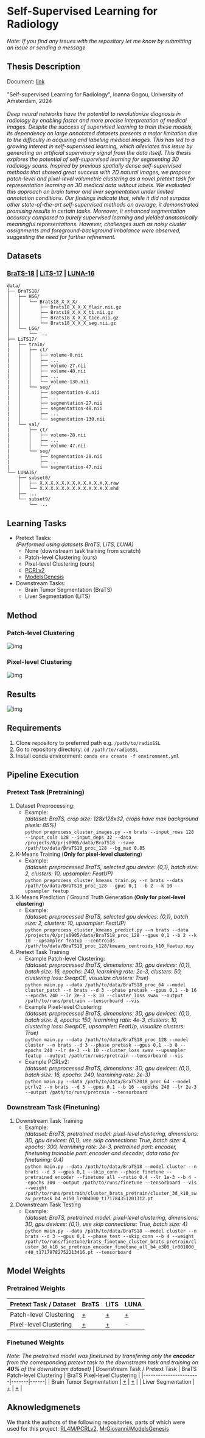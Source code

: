 # Self-Supervised Learning for Radiology
_Note: If you find any issues with the repository let me know by submitting an issue or sending a message_


## Thesis Description
Document: [link](https://dspace.uba.uva.nl/server/api/core/bitstreams/c6347794-efdf-44b4-ba18-fc39c25edc45/content) \
\
"Self-supervised Learning for Radiology", Ioanna Gogou, University of Amsterdam, 2024 \
\
_Deep neural networks have the potential to revolutionize diagnosis in radiology by enabling faster and more precise interpretation of medical images. Despite the success of supervised learning to train these models, its dependency on large annotated datasets presents a major limitation due to the difficulty in acquiring and labeling medical images. This has led to a growing interest in self-supervised learning, which alleviates this issue by generating an artificial supervisory signal from the data itself. This thesis explores the potential of self-supervised learning for segmenting 3D radiology scans. Inspired by previous spatially dense self-supervised methods that showed great success with 2D natural images, we propose patch-level and pixel-level volumetric clustering as a novel pretext task for representation learning on 3D medical data without labels. We evaluated this approach on brain tumor and liver segmentation under limited annotation conditions. Our findings indicate that, while it did not surpass other state-of-the-art self-supervised methods on average, it demonstrated promising results in certain tasks. Moreover, it enhanced segmentation accuracy compared to purely supervised learning and yielded anatomically meaningful representations. However, challenges such as noisy cluster assignments and foreground-background imbalance were observed, suggesting the need for further refinement._

## Datasets
### [BraTS-18](https://www.kaggle.com/datasets/harshitsinghai/miccai-brats2018-original-dataset) | [LiTS-17](https://competitions.codalab.org/competitions/17094#participate-get-data) | [LUNA-16](https://luna16.grand-challenge.org/Download/)

```
data/
├── BraTS18/
│   ├── HGG/
│   │   └── Brats18_X_X_X/
│   │       ├── Brats18_X_X_X_flair.nii.gz 
│   │       ├── Brats18_X_X_X_t1.nii.gz 
│   │       ├── Brats18_X_X_X_t1ce.nii.gz 
│   │       └── Brats18_X_X_X_seg.nii.gz 
│   └── LGG/
│       └── ...
├── LiTS17/
|   ├── train/
|   │   ├── ct/
|   │   │   ├── volume-0.nii
|   │   │   ├── ...
|   │   │   ├── volume-27.nii
|   │   │   ├── volume-48.nii
|   │   │   ├── ...
|   │   │   └── volume-130.nii
|   │   └── seg/
|   │       ├── segmentation-0.nii
|   │       ├── ...
|   │       ├── segmentation-27.nii
|   │       ├── segmentation-48.nii
|   │       ├── ...
|   │       └── segmentation-130.nii
|   └── val/
|       ├── ct/
|       │   ├── volume-28.nii
|       │   ├── ...
|       │   └── volume-47.nii
|       └── seg/
|           ├── segmentation-28.nii
|           ├── ...
|           └── segmentation-47.nii
└── LUNA16/
    ├── subset0/
    │   ├── X.X.X.X.X.X.X.X.X.X.X.X.X.raw
    │   └── X.X.X.X.X.X.X.X.X.X.X.X.X.mhd
    ├── ...
    └── subset9/
        └── ...

```

## Learning Tasks
* Pretext Tasks: \
  _(Performed using datasets BraTS, LiTS, LUNA)_
    * None (downstream task training from scratch)
    * Patch-level Clustering (ours)
    * Pixel-level Clustering (ours)
    * [PCRLv2](https://arxiv.org/abs/2301.00772)
    * [ModelsGenesis](https://arxiv.org/abs/1908.06912)
 * Downstream Tasks:
    * Brain Tumor Segmentation (BraTS)
    * Liver Segmentation (LiTS)

## Method
### Patch-level Clustering
 ![img](images/method_patch_cluster.png)
### Pixel-level Clustering
 ![img](images/method_pixel_cluster.png)

## Results
 ![img](images/results_pixel_cluster.png)

## Requirements
1. Clone repository to preferred path e.g. ``/path/to/radioSSL``
2. Go to repository directory: ``cd /path/to/radioSSL``
3. Install conda environment: ``conda env create -f environment.yml``

## Pipeline Execution
### Pretext Task (Pretraining)
   1. Dataset Preprocessing:
       * Example: \
         _(dataset: BraTS, crop size: 128x128x32, crops have max background pixels: 85%)_ \
         ``python preprocess_cluster_images.py --n brats --input_rows 128 --input_cols 128 --input_deps 32 --data /projects/0/prjs0905/data/BraTS18 --save /path/to/data/BraTS18_proc_128 --bg_max 0.85``
   2. K-Means Training (**Only for pixel-level clustering**)
       * Example: \
         _(dataset: preprocessed BraTS, selected gpu device: {0,1}, batch size: 2, clusters: 10, upsampler: FeatUP)_ \
         ``python preprocess_cluster_kmeans_train.py --n brats --data /path/to/data/BraTS18_proc_128 --gpus 0,1 --b 2 --k 10 --upsampler featup``
   3. K-Means Prediction / Ground Truth Generation (**Only for pixel-level clustering**)
       * Example: \
         _(dataset: preprocessed BraTS, selected gpu devices: {0,1}, batch size: 2, clusters: 10, upsampler: FeatUP)_ \
         ``python preprocess_cluster_kmeans_predict.py --n brats --data /projects/0/prjs0905/data/BraTS18_proc_128 --gpus 0,1 --b 2 --k 10 --upsampler featup --centroids /path/to/data/BraTS18_proc_128/kmeans_centroids_k10_featup.npy``
   4. Pretext Task Training
      * Example Patch-level Clustering: \
         _(dataset: preprocessed BraTS, dimensions: 3D, gpu devices: {0,1}, batch size: 16, epochs: 240, learnining rate: 2e-3, clusters: 50, clustering loss: SwapCE, visualize clusters: True)_ \
        ``python main.py --data /path/to/data/BraTS18_proc_64 --model cluster_patch --n brats --d 3 --phase pretask --gpus 0,1 --b 16 --epochs 240 --lr 2e-3 --k 10 --cluster_loss swav --output /path/to/runs/pretrain --tensorboard --vis``
      * Example Pixel-level Clustering: \
        _(dataset: preprocessed BraTS, dimensions: 3D, gpu devices: {0,1}, batch size: 8, epochs: 150, learnining rate: 4e-3, clusters: 10, clustering loss: SwapCE, upsampler: FeatUp, visualize clusters: True)_ \
        ``python main.py --data /path/to/data/BraTS18_proc_128 --model cluster --n brats --d 3 --phase pretask --gpus 0,1 --b 8 --epochs 240 --lr 4e-3 --k 10 --cluster_loss swav --upsampler featup --output /path/to/runs/pretrain --tensorboard --vis``  
      * Example PCRLv2: \
        _(dataset: preprocessed BraTS, dimensions: 3D, gpu devices: {0,1}, batch size: 16, epochs: 240, learnining rate: 2e-3)_ \
        ``python main.py --data /path/to/data/BraTS2018_proc_64 --model pcrlv2 --n brats --d 3 --gpus 0,1 --b 16 --epochs 240 --lr 2e-3 --output /path/to/runs/pretrain --tensorboard``
### Downstream Task (Finetuning)
   1. Downstream Task Training
      * Example: \
        _(dataset: BraTS, pretrained model: pixel-level clustering, dimensions: 3D, gpu devices: {0,1}, use skip connections: True, batch size: 4, epochs: 300, learnining rate: 2e-3, pretrained part: encoder, finetuning trainable part: encoder and decoder, data ratio for finetuning: 0.4)_ \
        ``python main.py --data /path/to/data/BraTS18 --model cluster --n brats --d 3 --gpus 0,1 --skip_conn --phase finetune --pretrained encoder --finetune all --ratio 0.4 --lr 1e-3 --b 4 --epochs 300 --output /path/to/runs/finetune --tensorboard --vis --weight /path/to/runs/pretrain/cluster_brats_pretrain/cluster_3d_k10_swav_pretask_b4_e150_lr004000_t171784351201312.pt``
   3. Downstream Task Testing
      * Example: \
        _(dataset: BraTS, pretrained model: pixel-level clustering, dimensions: 3D, gpu devices: {0,1}, use skip connections: True, batch size: 4)_ \
        ``python main.py --data /path/to/data/BraTS18 --model cluster --n brats --d 3 --gpus 0,1 --phase test --skip_conn --b 4 --weight /path/to/runs/finetune/brats_finetune_cluster_brats_pretrain/cluster_3d_k10_sc_pretrain_encoder_finetune_all_b4_e300_lr001000_r40_t17179782752213416.pt --tensorboard
``

## Model Weights
### Pretrained Weights
| Pretext Task / Dataset                 | BraTS | LiTS | LUNA |
|-----------------------|-------|------|------|
| Patch-level Clustering |   [+](https://drive.google.com/file/d/1LliLdUt2zCDpT6Cx6fgEJzT8WP-ftI0d/view?usp=drive_link)   |   [+](https://drive.google.com/file/d/1bcfnIMCf_BvyC86Bj5yHnLX2eu0hFaIx/view?usp=drive_link)  |  [+](https://drive.google.com/file/d/19pkTEy9oreZcNqeZsF_qriH43IKsZFle/view?usp=drive_link)  |
| Pixel-level Clustering |   [+](https://drive.google.com/file/d/1sr0oKAEatDXJNG8FnZEyJBAKq_O7GN0x/view?usp=drive_link)   |  [+](https://drive.google.com/file/d/1veTXyDs1yKb2u-w933hRCGYBoNXmzXe6/view?usp=drive_link)   |  -  |

### Finetuned Weights
_Note: The pretrained model was finetuned by transfering only the **encoder** from the corresponding pretext task to the downstream task and training on **40%** of the downstream dataset)_
| Downstream Task / Pretext Task                | BraTS Patch-level Clustering | BraTS Pixel-level Clustering |
|-----------------------|-------|------|
| Brain Tumor Segmentation |  [+](https://drive.google.com/file/d/1YM1UA1qQZ4ieOq3rRvsrrNAGE7BuhiG5/view?usp=drive_link)  |  [+](https://drive.google.com/file/d/11QQwCnug6dyCe0Z6zjisfx1USWIOtnre/view?usp=drive_link)   |
| Liver Segmentation |  [+](https://drive.google.com/file/d/1VBZy2yvJiMqlItOjXA69T4hjhgLjuWL3/view?usp=drive_link)  |  [+](https://drive.google.com/file/d/1wl0mLAmQunRoDRPRzl90OoW_uYNOlCJp/view?usp=drive_link)   |

## Aknowledgmenets
We thank the authors of the following repositories, parts of which were used for this project: [RL4M/PCRLv2](https://github.com/RL4M/PCRLv2), [MrGiovanni/ModelsGenesis](https://github.com/MrGiovanni/ModelsGenesis)
